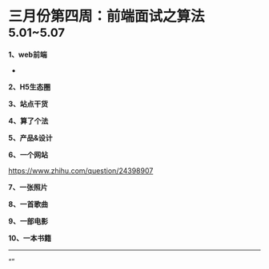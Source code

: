 
# 三月份第四周：前端面试之算法 <small>5.01~5.07</small>

__1、web前端__    
    
- []()   
 
__2、H5生态圈__      

 
__3、站点干货__    


__4、算了个法__     


__5、产品&设计__        


__6、一个网站__

https://www.zhihu.com/question/24398907

__7、一张照片__   
 

__8、一首歌曲__  


__9、一部电影__   
 

__10、一本书籍__ 



-------------------

“”

